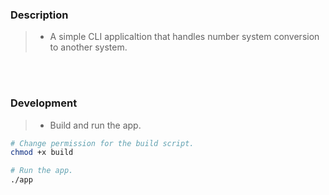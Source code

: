### Description
> - A simple CLI applicaltion that handles number system conversion
    to another system.

<br />
<br />



### Development
> - Build and run the app.
```bash
# Change permission for the build script.
chmod +x build

# Run the app.
./app
```

